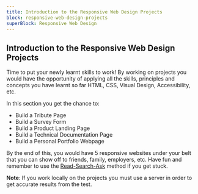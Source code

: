 ```yaml
---
title: Introduction to the Responsive Web Design Projects
block: responsive-web-design-projects
superBlock: Responsive Web Design
---
```


## Introduction to the Responsive Web Design Projects

Time to put your newly learnt skills to work! By working on projects you would have the opportunity of applying all the skills, principles and concepts you have learnt so far HTML, CSS, Visual Design, Accessibility, etc.

In this section you get the chance to:

- Build a Tribute Page
- Build a Survey Form
- Build a Product Landing Page
- Build a Technical Documentation Page
- Build a Personal Portfolio Webpage

By the end of this, you would have 5 responsive websites under your belt that you can show off to friends, family, employers, etc. Have fun and remember to use the [Read-Search-Ask](https://forum.freecodecamp.org/t/how-to-get-help-when-you-are-stuck-coding/19514) method if you get stuck.

**Note**: If you work locally on the projects you must use a server in order to get accurate results from the test.

